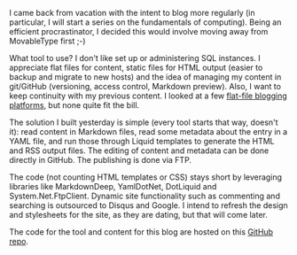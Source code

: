 I came back from vacation with the intent to blog more regularly (in particular, I will start a series on the fundamentals of computing). Being an efficient procrastinator, I decided this would involve moving away from MovableType first ;-)

What tool to use? I don't like set up or administering SQL instances. I appreciate flat files for content, static files for HTML output (easier to backup and migrate to new hosts) and the idea of managing my content in git/GitHub (versioning, access control, Markdown preview). Also, I want to keep continuity with my previous content. I looked at a few [flat-file blogging platforms](http://www.freshtechtips.com/2014/01/flat-file-blogging-software.html), but none quite fit the bill.

The solution I built yesterday is simple (every tool starts that way, doesn't it): read content in Markdown files, read some metadata about the entry in a YAML file, and run those through Liquid templates to generate the HTML and RSS output files. The editing of content and metadata can be done directly in GitHub. The publishing is done via FTP.

The code (not counting HTML templates or CSS) stays short by leveraging libraries like MarkdownDeep, YamlDotNet, DotLiquid and System.Net.FtpClient. Dynamic site functionality such as commenting and searching is outsourced to Disqus and Google. I intend to refresh the design and stylesheets for the site, as they are dating, but that will come later. 

The code for the tool and content for this blog are hosted on this [GitHub repo](https://github.com/dumky/blog).

